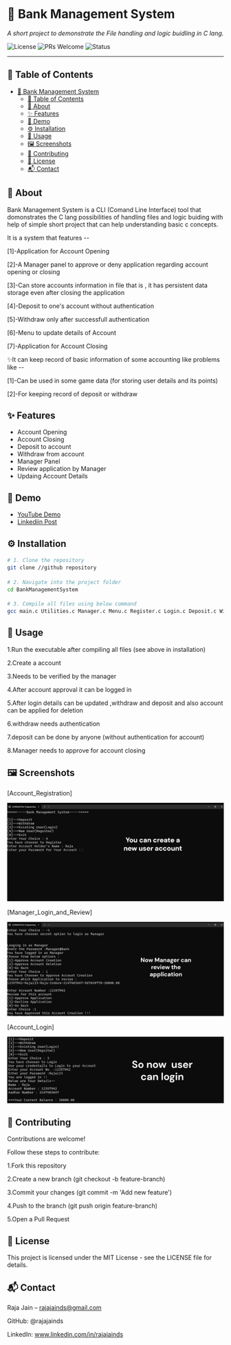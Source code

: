 # 🚀 Bank Management System
_A short project to demonstrate the File handling and logic buidling in C lang._

![License](https://img.shields.io/badge/license-MIT-blue.svg)
![PRs Welcome](https://img.shields.io/badge/PRs-welcome-brightgreen.svg)
![Status](https://img.shields.io/badge/status-active-success.svg)

---

## 📌 Table of Contents
- [🚀 Bank Management System](#-bank-management-system)
  - [📌 Table of Contents](#-table-of-contents)
  - [📖 About](#-about)
  - [✨ Features](#-features)
  - [🎯 Demo](#-demo)
  - [⚙️ Installation](#️-installation)
  - [📌 Usage](#-usage)
  - [🖼 Screenshots](#-screenshots)
  - [🤝 Contributing](#-contributing)
  - [📜 License](#-license)
  - [📬 Contact](#-contact)



## 📖 About
Bank Management System is a CLI (Comand Line Interface) tool that domonstrates the C lang possibilities 
of handling files and logic buiding with help of simple short project that can help understanding 
basic c concepts.

It is a system that features --

[1]-Application for Account Opening 

[2]-A Manager panel to approve or deny application regarding account opening or closing

[3]-Can store accounts information in file that is , it has persistent data storage even after closing the application

[4]-Deposit to one's account without authentication

[5]-Withdraw only after successfull authentication

[6]-Menu to update details of Account 

[7]-Application for Account Closing 

✨It can keep record of basic information of some accounting like problems like --

[1]-Can be used in some game data (for storing user details and its points)

[2]-For keeping record of deposit or withdraw 


## ✨ Features
- Account Opening
- Account Closing
- Deposit to account
- Withdraw from account
- Manager Panel 
- Review application by Manager
- Updaing Account Details


## 🎯 Demo
- [YouTube Demo](https://youtu.be/weAhWpbSz4E)
- [Linkediin Post](https://www.linkedin.com/posts/rajajainds_demo-for-bank-management-system-project-in-activity-7361593996848021506-EItg?utm_source=share&utm_medium=member_desktop&rcm=ACoAAEP0p4YBoiu-yAaQoH2mCAGz_xZmfPrO8fU)



## ⚙️ Installation
```bash
# 1. Clone the repository
git clone //github repository

# 2. Navigate into the project folder
cd BankManagementSystem

# 3. Compile all files using below command 
gcc main.c Utilities.c Manager.c Menu.c Register.c Login.c Deposit.c Withdraw.c -o BankSystem

```

## 📌 Usage
1.Run the executable after compiling all files (see above in installation)

2.Create a account

3.Needs to be verified by the manager 

4.After account approval it can be logged in 

5.After login details can be updated ,withdraw and deposit and also account can be applied for deletion 

6.withdraw needs authentication

7.deposit can be done by anyone (without authentication for account)

8.Manager needs to approve for account closing

## 🖼 Screenshots
[Account_Registration]

![Account_Registration](Images/Account_Registration.png)

[Manager_Login_and_Review]

![Manager_Login_and_Review](Images/Manager_Login_and_Review.png)

[Account_Login]

![Account_Login](Images/Account_Login.png)

## 🤝 Contributing

Contributions are welcome!

Follow these steps to contribute:

1.Fork this repository

2.Create a new branch (git checkout -b feature-branch)

3.Commit your changes (git commit -m 'Add new feature')

4.Push to the branch (git push origin feature-branch)

5.Open a Pull Request


## 📜 License

This project is licensed under the MIT License - see the LICENSE file for details.


## 📬 Contact

Raja Jain – rajajainds@gmail.com

GitHub: @rajajainds

LinkedIn: www.linkedin.com/in/rajajainds
